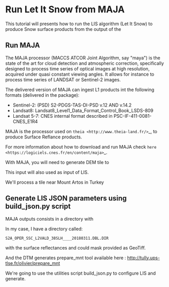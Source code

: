 # Run Let It Snow from MAJA


This tutorial will presents how to run the LIS algorithm (Let It Snow) to
produce Snow surface products from the output of the 

## Run MAJA

The MAJA processor (MACCS ATCOR Joint Algorithm, say "maya") is the state of the
art for cloud detection and atmospheric correction, specifically designed to
process time series of optical images at high resolution, acquired under quasi
constant viewing angles. It allows for instance to process time series of
LANDSAT or Sentinel-2 images.

The delivered version of MAJA can ingest L1 products int the following formats
(delivered in the package):

- Sentinel-2: (PSD) S2-PDGS-TAS-DI-PSD  v.12 AND v.14.2
- Landsat8: Landsat8_Level1_Data_Format_Control_Book_LSDS-809
- Landsat 5-7: CNES internal format described in PSC-IF-411-0081-CNES_E1R4

MAJA is the processor used on `theia <http://www.theia-land.fr/>`_, to produce
Surface Reflance products.       

For more information about how to download and run MAJA check `here
<https://logiciels.cnes.fr/en/content/maja>`_.

With MAJA, you will need to generate DEM tile to

This input will also used as input of LIS.

We'll process a tile near Mount Artos in Turkey

## Generate LIS JSON parameters using build_json.py script

MAJA outputs consists in a directory with

In my case, I have a directory called:


```
S2A_OPER_SSC_L2VALD_38SLH____20180311.DBL.DIR

```
with the surface reflectances and could mask provided as GeoTiff.

And the DTM generates prepare_mnt tool available here : http://tully.ups-tlse.fr/olivier/prepare_mnt 

We're going to use the utilities script build_json.py to configure LIS and generate.


